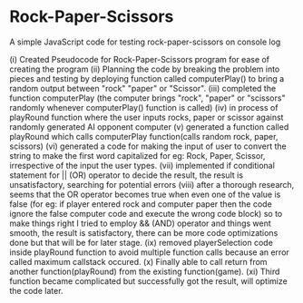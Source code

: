 # Rock-Paper-Scissors
 A simple JavaScript code for testing rock-paper-scissors on console log

(i) Created Pseudocode for Rock-Paper-Scissors program for ease of creating the program
(ii) Planning the code by breaking the problem into pieces and testing by deploying function called computerPlay() to bring a random output between "rock" "paper" or "Scissor".
(iii) completed the function computerPlay (the computer brings "rock", "paper" or "scissors" randomly whenever computerPlay() function is called) 
(iv) in process of playRound function where the user inputs rocks, paper or scissor against randomly generated AI opponent computer 
(v) generated a function called playRound which calls computerPlay function(calls random rock, paper, scissors)
(vi) generated a code for making the input of user to convert the string to make the first word capitalized for eg: Rock, Paper, Scissor, irrespective of the input the user types.
(vii) implemented if conditional statement for || (OR) operator to decide the result, the result is unsatisfactory, searching for potential errors
(viii) after a thorough research, seems that the OR operator becomes true when even one of the value is false (for eg: if player entered rock and computer paper then the code ignore the false computer code and execute the wrong code block) so to make things right I tried to employ && (AND) operator and things went smooth, the result is satisfactory, there can be more code optimizations done but that will be for later stage.
(ix) removed playerSelection code inside playRound function to avoid multiple function calls because an error called maximum callstack occured.
(x) Finally able to call return from another function(playRound) from the existing function(game).
(xi) Third function became complicated but successfully got the result, will optimize the code later.